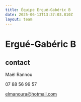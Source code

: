 ```yaml
---
title: Équipe Ergué-Gabéric B
date: 2025-06-13T13:37:03.810Z
layout: team
---
```


# Ergué-Gabéric B



## contact 

Maël Rannou

07 88 56 99 57

elmanoura@hotmail.com

